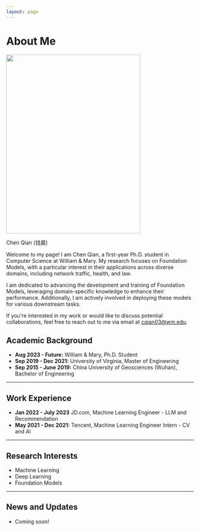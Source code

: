 ```yaml
---
layout: page
---
```


# About Me

<img src="https://qianchen.world/qianchen_1.jpg" class="floatpic" width="360" height="480">

Chen Qian (钱晨)

Welcome to my page! I am Chen Qian, a first-year Ph.D. student in Computer Science at William & Mary. My research focuses on Foundation Models, with a particular interest in their applications across diverse domains, including network traffic, health, and law.

I am dedicated to advancing the development and training of Foundation Models, leveraging domain-specific knowledge to enhance their performance. Additionally, I am actively involved in deploying these models for various downstream tasks.

If you're interested in my work or would like to discuss potential collaborations, feel free to reach out to me via email at [cqian03@wm.edu](mailto:cqian03@wm.edu).

## Academic Background

- **Aug 2023 - Future:** William & Mary, Ph.D. Student
- **Sep 2019 - Dec 2021:** University of Virginia, Master of Engineering
- **Sep 2015 - June 2019:** China University of Geosciences (Wuhan), Bachelor of Engineering

---

## Work Experience

- **Jan 2022 - July 2023** JD.com, Machine Learning Engineer - LLM and Recommendation
- **May 2021 - Dec 2021:** Tencent, Machine Learning Engineer Intern - CV and AI

---

## Research Interests

- Machine Learning
- Deep Learning
- Foundation Models

---

## News and Updates
- Coming soon!

<!-- - **May 2024：**My undergraduate thesis won the Best Project Award (Top 1/300) 🎉
- **April 2024：**Our work *BLEGuard* has been accepted to [MobiSys 2024](https://www.sigmobile.org/mobisys/2024/) as a poster paper. See you in Japan!
- **March 2024：**Very excited to get a MPhil offer from Engineering department at Cambridge University!
- **Dec 2023：**Very excited to be selected as [AAAI-24 UC Scholar](https://aaai.org/aaai-conference/undergraduate-consortium-program/). See you in Canada!
- **Dec 2023：**Got a MSc offer from the physics department of Imperial College London.
- **Aug 2023：**Happy to be awarded the FEPG Scholarship.
- **May 2023：**Happy to be awarded the XiamenAir Scholarship.
- **May 2023：**Collected the Finalist Award in MCM 2023 (Top 1%).
- **Jun 2022：**Started research programme at [Cambridge AI Group](https://www.cl.cam.ac.uk/research/ai/), advised by Prof. Pietro Liò. -->
